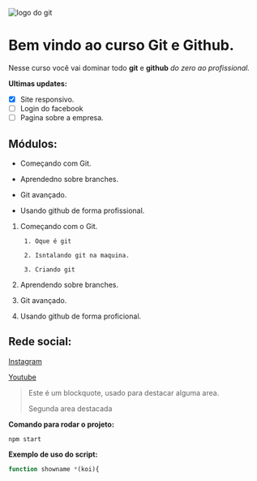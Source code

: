 ![logo do git](https://s.dicio.com.br/imagem.jpg)
# Bem vindo ao curso Git e Github.
Nesse curso você vai dominar todo **git** e **github** _do zero ao profissional._

**Ultimas updates:**

- [x] Site responsivo.
- [ ] Login do facebook
- [ ] Pagina sobre a empresa.

## Módulos:
* Começando com Git.

* Aprendedno sobre branches.

* Git avançado.

* Usando github de forma profissional.

1. Começando com o Git.
        
        1. Oque é git
        
        2. Isntalando git na maquina.

        3. Criando git
2. Aprendendo sobre branches.
4. Git avançado.
4. Usando github de forma proficional.

 ## Rede social:
 [Instagram](https://www.facebook.com/)

 [Youtube](https://www.youtube.com/channel/UCDnyAU8TzncuUnlGUlOVrVA)

 > Este é um blockquote, usado para destacar alguma area.
 >
 > Segunda area destacada


**Comando para rodar o projeto:**

```
npm start
```

**Exemplo de uso do script:**
````js
function showname *(koi){
